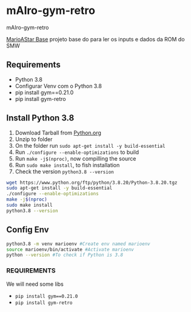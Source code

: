 # mAIro-gym-retro
mAIro-gym-retro

[MarioAStar Base](https://folivetti.github.io/courses/IA/Pratica/Mario/MarioAStar.zip) projeto base do para ler os inputs e dados da ROM do SMW

## Requirements
- Python 3.8
- Configurar Venv com o Python 3.8
- pip install gym==0.21.0
- pip install gym-retro

## Install Python 3.8
1. Download Tarball from [Python.org](https://www.python.org/downloads/release/python-3820/)
2. Unzip to folder
3. On the folder run ```sudo apt-get install -y build-essential```
4. Run ```./configure --enable-optimizations``` to build
5. Run ```make -j$(nproc)```, now compilling the source
6. Run ```sudo make install```, to fish installation
7. Check the version ```python3.8 --version```

```bash
wget https://www.python.org/ftp/python/3.8.20/Python-3.8.20.tgz
sudo apt-get install -y build-essential
./configure --enable-optimizations
make -j$(nproc)
sudo make install
python3.8 --version
```

## Config Env
```bash
python3.8 -m venv marioenv #Create env named marioenv
source marioenv/bin/activate #Activate marioenv
python --version #To check if Python is 3.8
```

### REQUIREMENTS
We will need some libs
- ```pip install gym==0.21.0```
- ```pip install gym-retro``` 